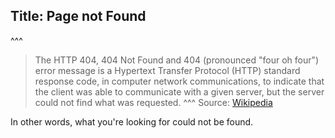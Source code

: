 Title: Page not Found
---

^^^
> The HTTP 404, 404 Not Found and 404 (pronounced "four oh four") error message is a Hypertext Transfer Protocol (HTTP) standard response code, in computer network communications, to indicate that the client was able to communicate with a given server, but the server could not find what was requested.
^^^ Source: [Wikipedia](https://en.wikipedia.org/wiki/HTTP_404)

In other words, what you're looking for could not be found.